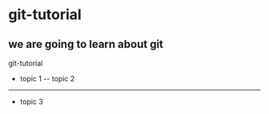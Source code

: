 # git-tutorial
## we are going to learn about git
git-tutorial
- topic 1
-- topic 2
- ---------------
- topic 3